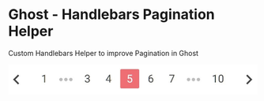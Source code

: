 # Ghost - Handlebars Pagination Helper
Custom Handlebars Helper to improve Pagination in Ghost

![preview](https://github.com/danielr18/ghost-pagination/raw/master/preview.jpg)
